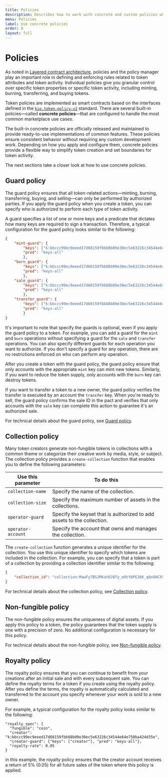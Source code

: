 ```yaml
---
title: Policies
description: Describes how to work with concrete and custom policies when you create tokens.
menu: Policies
label: Use concrete policies
order: 8
layout: full
---
```


# Policies

As noted in [Layered contract architecture](/build/nft-marmalade), policies and the policy manager play an important role in defining and enforcing rules related to token attributes and token activity. 
Individual policies give you granular control over specific token properties or specific token activity, including minting, burning, transferring, and buying tokens.

Token policies are implemented as smart contracts based on the interfaces defined in the [`kip.token-policy-v2`](https://github.com/kadena-io/marmalade/blob/main/pact/kip/token-policy-v2.pact) standard.
There are several built-in policies—called **concrete policies**—that are configured to handle the most common marketplace use cases. 

The built-in concrete policies are officially released and maintained to provide ready-to-use implementations of common features.
These policies ensure consistent behavior without requiring any custom development work.
Depending on how you apply and configure them, concrete policies provide a flexible way to simplify token creation and set boundaries for token activity.

The next sections take a closer look at how to use concrete policies.

## Guard policy

The guard policy ensures that all token-related actions—minting,
burning, transferring, buying, and selling—can only be performed by
authorized parties.
If you apply the guard policy when you create a token, you can specify who is authorized to perform each type of token activity. 

A guard specifies a list of one or more keys and a predicate that dictates how many keys are required to sign a transaction.
Therefore, a typical configuration for the guard policy looks similar to the following:

```json
{
    "mint-guard": {
        "keys": ["k:bbccc99ec9eeed17d60159fbb88b09e30ec5e63226c34544e64e750ba424d35e"], 
        "pred": "keys-all"
        },
    "burn_guard": {
        "keys": ["k:bbccc99ec9eeed17d60159fbb88b09e30ec5e63226c34544e64e750ba424d35e"], 
        "pred": "keys-all"
        },
    "sale_guard": {
        "keys": ["k:bbccc99ec9eeed17d60159fbb88b09e30ec5e63226c34544e64e750ba424d35e"], 
        "pred": "keys-all"
        },
    "transfer_guard": {
        "keys": ["k:bbccc99ec9eeed17d60159fbb88b09e30ec5e63226c34544e64e750ba424d35e"], 
        "pred": "keys-all"
        }
}
```

It's important to note that specify the guards is optional, even if you apply the guard policy to a token.
For example, you can add a guard for the `mint` and `burn` operations without specifying a guard for the `sale` and `transfer` operations.
You can also specify different guards for each operation you want to authorize.
If you don't specify a guard for any operation, there are no restrictions enforced on who can perform any operation.

After you create a token with the guard policy, the guard policy ensure that only accounts with the appropriate `mint` key can mint new tokens. 
Similarly, if you want to reduce the token supply, only accounts with the `burn` key can destroy tokens.

If you want to transfer a token to a new owner, the guard policy verifies the transfer is executed by an account the `transfer` key.
When you're ready to sell, the guard policy confirms the sale ID in the pact and verifies that only accounts with the `sale` key can complete this action to guarantee it's an authorized sale.

For technical details about the guard policy, see [Guard policy](/reference/nft-ref/policy-manager/guard-policy).

## Collection policy

Many token creators generate non-fungible tokens in collections with a common theme or categorize their creative work by media, style, or subject.
The collection policy provides a `create-collection` function that enables you to define the following parameters:

| Use this parameter | To do this
| ------------------ | ----------
| `collection-name` | Specify the name of the collection.
| `collection-size` | Specify the maximum number of assets in the collections.
| `operator-guard` | Specify the keyset that is authorized to add assets to the collection.
| `operator-account` | Specify the account that owns and manages the collection.

The `create-collection` function generates a unique identifier for the collection.
You use this unique identifier to specify which tokens are included in the collection.
For example, you can specify that a token is part of a collection by providing a collection identifier similar to the following:

```json
{
    "collection_id": "collection:MawFy7BSJMkatOJ07y_e0tYbPE26K_q8x0ACX5C25B8",
}
```

For technical details about the collection policy, see [Collection policy](/reference/nft-ref/policy-manager/collection-policy).

## Non-fungible policy

The non-fungible policy ensures the uniqueness of digital assets.
If you apply this policy to a token, the policy guarantees that the token supply is one with a precision of zero.
No additional configuration is necessary for this policy.

For technical details about the non-fungible policy, see [Non-fungible policy](/reference/nft-ref/policy-manager/non-fungible-policy).

## Royalty policy

The royalty policy ensures that you can continue to benefit from your creations after an initial sale and with every subsequent sale.
You can define the royalty terms for a token if you create using the royalty policy.
After you define the terms, the royalty is automatically calculated and transferred to the account you specify whenever your work is sold to a new owner.

For example, a typical configuration for the royalty policy looks similar to the following:

```pact
"royalty_spec": {
  "fungible": "coin",
  "creator": "k:bbccc99ec9eeed17d60159fbb88b09e30ec5e63226c34544e64e750ba424d35e",
  "creator-guard": {"keys": ["creator"], "pred": "keys-all"},
  "royalty-rate": 0.05
}
```

in this example, the royalty policy ensures that the creator account receives a return of 5% (0.05) for all
future sales of the token where this policy is applied.
